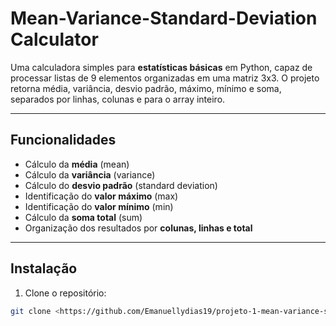 # Mean-Variance-Standard-Deviation Calculator

Uma calculadora simples para **estatísticas básicas** em Python, capaz de processar listas de 9 elementos organizadas em uma matriz 3x3. O projeto retorna média, variância, desvio padrão, máximo, mínimo e soma, separados por linhas, colunas e para o array inteiro.

---

## Funcionalidades

- Cálculo da **média** (mean)  
- Cálculo da **variância** (variance)  
- Cálculo do **desvio padrão** (standard deviation)  
- Identificação do **valor máximo** (max)  
- Identificação do **valor mínimo** (min)  
- Cálculo da **soma total** (sum)  
- Organização dos resultados por **colunas, linhas e total**  

---

## Instalação

1. Clone o repositório:  
```bash
git clone <https://github.com/Emanuellydias19/projeto-1-mean-variance-standard-deviation-calculator>
